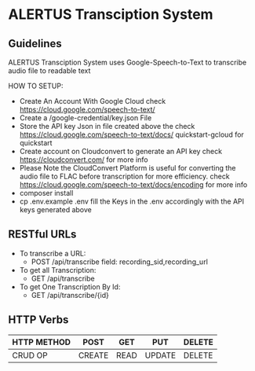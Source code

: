 # ALERTUS Transciption System

## Guidelines

ALERTUS Transciption System uses Google-Speech-to-Text to transcribe audio file to readable text


HOW TO SETUP:
* Create An Account With Google Cloud check https://cloud.google.com/speech-to-text/
* Create a /google-credential/key.json File
* Store the API key Json in file created above the check https://cloud.google.com/speech-to-text/docs/              quickstart-gcloud for quickstart
* Create account on Cloudconvert to generate an API key check https://cloudconvert.com/ for more info
* Please Note the CloudConvert Platform is useful for converting the audio file to FLAC before transcription for      more efficiency. check https://cloud.google.com/speech-to-text/docs/encoding for more info
* composer install
* cp .env.example .env fill the Keys in the .env accordingly with the API keys generated above

## RESTful URLs
* To transcribe a URL:
    * POST /api/transcribe
    field: recording_sid,recording_url
* To get all Transcription:
    * GET /api/transcribe
* To get One Transcription By Id:
    * GET /api/transcribe/{id}
## HTTP Verbs

| HTTP METHOD | POST            | GET       | PUT         | DELETE |
| ----------- | --------------- | --------- | ----------- | ------ |
| CRUD OP     | CREATE          | READ      | UPDATE      | DELETE |
